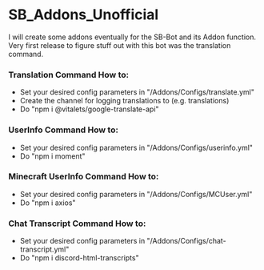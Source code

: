# SB_Addons_Unofficial

I will create some addons eventually for the SB-Bot and its Addon function.
Very first release to figure stuff out with this bot was the translation command.

### Translation Command How to:

* Set your desired config parameters in "/Addons/Configs/translate.yml"
* Create the channel for logging translations to (e.g. translations)
* Do "npm i @vitalets/google-translate-api"

### UserInfo Command How to:

* Set your desired config parameters in "/Addons/Configs/userinfo.yml"
* Do "npm i moment"

### Minecraft UserInfo Command How to:

* Set your desired config parameters in "/Addons/Configs/MCUser.yml"
* Do "npm i axios"

### Chat Transcript Command How to:

* Set your desired config parameters in "/Addons/Configs/chat-transcript.yml"
* Do "npm i discord-html-transcripts"